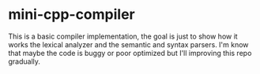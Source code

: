 # mini-cpp-compiler
This is a basic compiler implementation, the goal is just to show how it works the lexical analyzer and
the semantic and syntax parsers. I'm know that maybe the code is buggy or poor optimized but I'll improving
this repo gradually.
